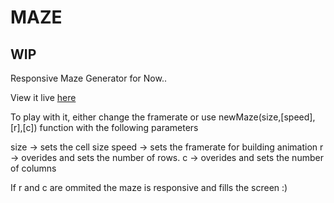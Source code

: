 # MAZE
## WIP

Responsive Maze Generator for Now..

View it live [here](https://devjock.github.io/p5-maze)

To play with it, either change the framerate or use newMaze(size,[speed],[r],[c]) function with the following parameters

size -> sets the cell size
speed -> sets the framerate for building animation
r -> overides and sets the number of rows.
c -> overides and sets the number of columns

If r and c are ommited the maze is responsive and fills the screen :) 